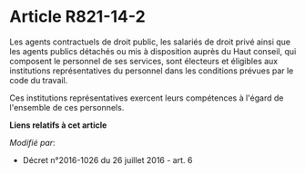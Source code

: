 # Article R821-14-2

Les agents contractuels de droit public, les salariés de droit privé ainsi que les agents publics détachés ou mis à
disposition auprès du Haut conseil, qui composent le personnel de ses services, sont électeurs et éligibles aux institutions
représentatives du personnel dans les conditions prévues par le code du travail.

Ces institutions représentatives exercent leurs compétences à l'égard de l'ensemble de ces personnels.

**Liens relatifs à cet article**

_Modifié par_:

  - Décret n°2016-1026 du 26 juillet 2016 - art. 6
